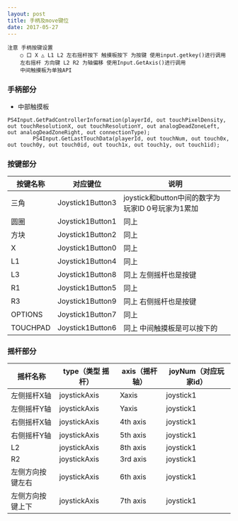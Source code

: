 ```yaml
---
layout: post
title: 手柄及move键位
date: 2017-05-27
---
```

```
注意 手柄按键设置 
	○ 口 X △ L1 L2 左右摇杆按下 触摸板按下 为按键 使用input.getkey()进行调用
	左右摇杆 方向键 L2 R2 为轴偏移 使用Input.GetAxis()进行调用
	中间触摸板为单独API

```
### 手柄部分
- 中部触摸板
```
PS4Input.GetPadControllerInformation(playerId, out touchPixelDensity, out touchResolutionX, out touchResolutionY, out analogDeadZoneLeft, out analogDeadZoneRight, out connectionType);
		PS4Input.GetLastTouchData(playerId, out touchNum, out touch0x, out touch0y, out touch0id, out touch1x, out touch1y, out touch1id);
```
### 按键部分

|    按键名称    |    对应键位    |  说明   |
| --------------|---------------|--------|
|     三角      | Joystick1Button3 | joystick和button中间的数字为玩家ID 0号玩家为1累加 |
|     圆圈     | Joystick1Button1      |   同上 |
| 方块 | Joystick1Button2      |    同上 |
| X | Joystick1Button0      |    同上 |
| L1| Joystick1Button4      |    同上 |
| L3| Joystick1Button8      |    同上 左侧摇杆也是按键 |
| R1| Joystick1Button5      |    同上 |
| R3| Joystick1Button9      |    同上 右侧摇杆也是按键|
| OPTIONS| Joystick1Button7      |    同上 |
| TOUCHPAD| Joystick1Button6      |    同上 中间触摸板是可以按下的|

### 摇杆部分
|    摇杆名称    |    type（类型 摇杆）    |  axis（摇杆轴）   |joyNum（对应玩家id）|
| --------------|---------------|--------|----|
|     左侧摇杆X轴     | joystickAxis      |   Xaxis |joystick1|
|     左侧摇杆Y轴     | joystickAxis      |   Yaxis |joystick1|
|     右侧摇杆X轴     | joystickAxis      |   4th axis |joystick1|
|     右侧摇杆Y轴     | joystickAxis      |   5th axis |joystick1|
|     L2     | joystickAxis      |   8th axis |joystick1|
|     R2    | joystickAxis      |   3rd axis |joystick1|
|     左侧方向按键左右     | joystickAxis      |   6th axis |joystick1|
|     左侧方向按键上下     | joystickAxis      |   7th axis |joystick1|

